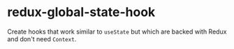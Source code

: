 # redux-global-state-hook
Create hooks that work similar to `useState` but which are backed with Redux and don't need `Context`.
